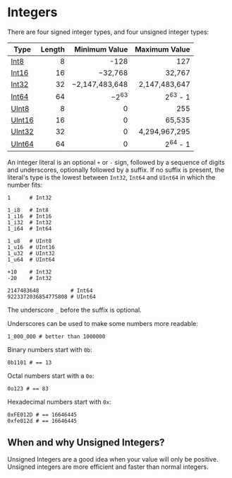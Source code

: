 # Integers

There are four signed integer types, and four unsigned integer types:

Type | Length  | Minimum Value | Maximum Value
 ---------- | -----------: | -----------: |-----------:
[Int8](http://crystal-lang.org/api/Int8.html)  | 8       | -128 | 127
[Int16](http://crystal-lang.org/api/Int16.html)  | 16 | −32,768 | 32,767
[Int32](http://crystal-lang.org/api/Int32.html) | 32  | −2,147,483,648 | 2,147,483,647
[Int64](http://crystal-lang.org/api/Int64.html)   |  64 | −2<sup>63</sup> | 2<sup>63</sup> - 1
[UInt8](http://crystal-lang.org/api/UInt8.html) | 8 |  0 | 255
[UInt16](http://crystal-lang.org/api/UInt16.html) | 16 | 0 | 65,535
[UInt32](http://crystal-lang.org/api/UInt32.html) | 32 |  0 | 4,294,967,295
[UInt64](http://crystal-lang.org/api/UInt64.html) | 64 | 0 | 2<sup>64</sup> - 1

An integer literal is an optional `+` or `-` sign, followed by
a sequence of digits and underscores, optionally followed by a suffix.
If no suffix is present, the literal's type is the lowest between `Int32`, `Int64` and `UInt64`
in which the number fits:

```crystal
1      # Int32

1_i8   # Int8
1_i16  # Int16
1_i32  # Int32
1_i64  # Int64

1_u8   # UInt8
1_u16  # UInt16
1_u32  # UInt32
1_u64  # UInt64

+10    # Int32
-20    # Int32

2147483648          # Int64
9223372036854775808 # UInt64
```

The underscore `_` before the suffix is optional.

Underscores can be used to make some numbers more readable:

```crystal
1_000_000 # better than 1000000
```

Binary numbers start with `0b`:

```crystal
0b1101 # == 13
```

Octal numbers start with a `0o`:

```crystal
0o123 # == 83
```

Hexadecimal numbers start with `0x`:

```crystal
0xFE012D # == 16646445
0xfe012d # == 16646445
```

## When and why Unsigned Integers?

Unsigned Integers are a good idea when your value will only be positive.
Unsigned integers are more efficient and faster than normal integers.
